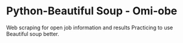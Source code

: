 # Python-Beautiful Soup - Omi-obe

Web scraping for open job information and results
Practicing to use Beautiful soup better. 
